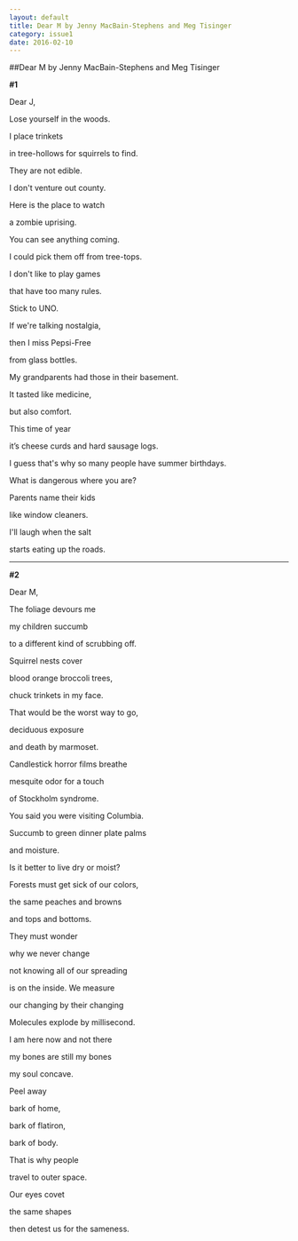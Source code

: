 ```yaml
---
layout: default
title: Dear M by Jenny MacBain-Stephens and Meg Tisinger
category: issue1
date: 2016-02-10
---
```


##Dear M by Jenny MacBain-Stephens and Meg Tisinger

**#1**

Dear J,

Lose yourself in the woods. 

I place trinkets 

in tree-hollows for squirrels to find. 

They are not edible. 

I don't venture out county. 

Here is the place to watch 

a zombie uprising. 

You can see anything coming. 

I could pick them off from tree-tops. 

I don't like to play games 

that have too many rules. 

Stick to UNO. 

If we're talking nostalgia, 

then I miss Pepsi-Free 

from glass bottles. 

My grandparents had those in their basement. 

It tasted like medicine, 

but also comfort. 

This time of year

it’s cheese curds and hard sausage logs. 

I guess that's why so many people have summer birthdays. 

What is dangerous where you are? 

Parents name their kids 

like window cleaners. 

I'll laugh when the salt 

starts eating up the roads.


___


**#2**

Dear M, 

The foliage devours me 

my children succumb

to a different kind of scrubbing off. 

Squirrel nests cover 

blood orange broccoli trees, 

chuck trinkets in my face.  

That would be the worst way to go, 

deciduous exposure 

and death by marmoset. 

Candlestick horror films breathe 

mesquite odor for a touch 

of Stockholm syndrome. 

You said you were visiting Columbia. 

Succumb to green dinner plate palms 

and moisture. 

Is it better to live dry or moist? 

Forests must get sick of our colors, 

the same peaches and browns 

and tops and bottoms. 

They must wonder 

why we never change 

not knowing all of our spreading 

is on the inside. We measure 

our changing by their changing

Molecules explode by millisecond.  

I am here now and not there 

my bones are still my bones  

my soul concave.

Peel away 

bark of home, 

bark of flatiron, 

bark of body. 

That is why people 

travel to outer space.  

Our eyes covet 

the same shapes 

then detest us for the sameness.